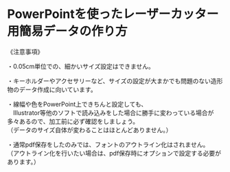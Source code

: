 # PowerPointを使ったレーザーカッター用簡易データの作り方

《注意事項》

・0.05cm単位での、細かいサイズ設定はできません。

・キーホルダーやアクセサリーなど、サイズの設定が大まかでも問題のない造形物のデータ作成に向いています。

・線幅や色をPowerPoint上できちんと設定しても、  
　Illustrator等他のソフトで読み込みをした場合に勝手に変わっている場合が多々あるので、加工前に必ず確認をしましょう。  
（データのサイズ自体が変わることはほとんどありません。）

・通常pdf保存をしたのみでは、フォントのアウトライン化はされません。  
（アウトライン化を行いたい場合は、pdf保存時にオプションで設定する必要があります。）

